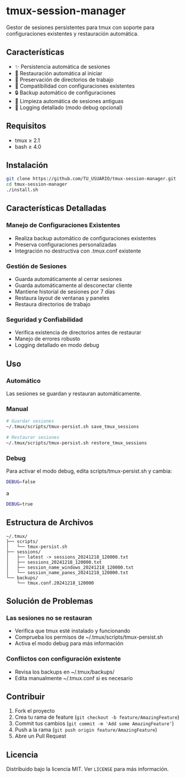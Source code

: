 # tmux-session-manager

Gestor de sesiones persistentes para tmux con soporte para configuraciones existentes y restauración automática.

## Características

- ✨ Persistencia automática de sesiones
- 🔄 Restauración automática al iniciar
- 📁 Preservación de directorios de trabajo
- 🧩 Compatibilidad con configuraciones existentes
- 🔒 Backup automático de configuraciones
- 🧹 Limpieza automática de sesiones antiguas
- 📝 Logging detallado (modo debug opcional)

## Requisitos

- tmux ≥ 2.1
- bash ≥ 4.0

## Instalación

```bash
git clone https://github.com/TU_USUARIO/tmux-session-manager.git
cd tmux-session-manager
./install.sh
```

## Características Detalladas

### Manejo de Configuraciones Existentes

- Realiza backup automático de configuraciones existentes
- Preserva configuraciones personalizadas
- Integración no destructiva con .tmux.conf existente

### Gestión de Sesiones

- Guarda automáticamente al cerrar sesiones
- Guarda automáticamente al desconectar cliente
- Mantiene historial de sesiones por 7 días
- Restaura layout de ventanas y paneles
- Restaura directorios de trabajo

### Seguridad y Confiabilidad

- Verifica existencia de directorios antes de restaurar
- Manejo de errores robusto
- Logging detallado en modo debug

## Uso

### Automático
Las sesiones se guardan y restauran automáticamente.

### Manual
```bash
# Guardar sesiones
~/.tmux/scripts/tmux-persist.sh save_tmux_sessions

# Restaurar sesiones
~/.tmux/scripts/tmux-persist.sh restore_tmux_sessions
```

### Debug
Para activar el modo debug, edita scripts/tmux-persist.sh y cambia:
```bash
DEBUG=false
```
a
```bash
DEBUG=true
```

## Estructura de Archivos

```
~/.tmux/
├── scripts/
│   └── tmux-persist.sh
├── sessions/
│   ├── latest -> sessions_20241218_120000.txt
│   ├── sessions_20241218_120000.txt
│   ├── session_name_windows_20241218_120000.txt
│   └── session_name_panes_20241218_120000.txt
└── backups/
    └── tmux.conf.20241218_120000
```

## Solución de Problemas

### Las sesiones no se restauran
- Verifica que tmux esté instalado y funcionando
- Comprueba los permisos de ~/.tmux/scripts/tmux-persist.sh
- Activa el modo debug para más información

### Conflictos con configuración existente
- Revisa los backups en ~/.tmux/backups/
- Edita manualmente ~/.tmux.conf si es necesario

## Contribuir

1. Fork el proyecto
2. Crea tu rama de feature (`git checkout -b feature/AmazingFeature`)
3. Commit tus cambios (`git commit -m 'Add some AmazingFeature'`)
4. Push a la rama (`git push origin feature/AmazingFeature`)
5. Abre un Pull Request

## Licencia

Distribuido bajo la licencia MIT. Ver `LICENSE` para más información.
